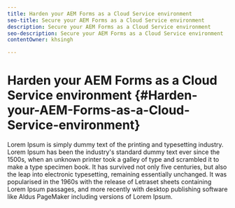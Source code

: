 ```yaml
---
title: Harden your AEM Forms as a Cloud Service environment
seo-title: Secure your AEM Forms as a Cloud Service environment
description: Secure your AEM Forms as a Cloud Service environment
seo-description: Secure your AEM Forms as a Cloud Service environment
contentOwner: khsingh

---
```


# Harden your AEM Forms as a Cloud Service environment {#Harden-your-AEM-Forms-as-a-Cloud-Service-environment}

Lorem Ipsum is simply dummy text of the printing and typesetting industry. Lorem Ipsum has been the industry's standard dummy text ever since the 1500s, when an unknown printer took a galley of type and scrambled it to make a type specimen book. It has survived not only five centuries, but also the leap into electronic typesetting, remaining essentially unchanged. It was popularised in the 1960s with the release of Letraset sheets containing Lorem Ipsum passages, and more recently with desktop publishing software like Aldus PageMaker including versions of Lorem Ipsum.
